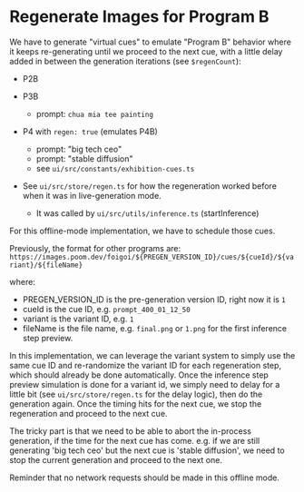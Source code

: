 # Regenerate Images for Program B

We have to generate "virtual cues" to emulate "Program B" behavior where it keeps re-generating until we proceed to the next cue, with a little delay added in between the generation iterations (see `$regenCount`):

- P2B
- P3B
  - prompt: `chua mia tee painting`
- P4 with `regen: true` (emulates P4B)

  - prompt: "big tech ceo"
  - prompt: "stable diffusion"
  - see `ui/src/constants/exhibition-cues.ts`

- See `ui/src/store/regen.ts` for how the regeneration worked before when it was in live-generation mode.
  - It was called by `ui/src/utils/inference.ts` (startInference)

For this offline-mode implementation, we have to schedule those cues.

Previously, the format for other programs are: `https://images.poom.dev/foigoi/${PREGEN_VERSION_ID}/cues/${cueId}/${variant}/${fileName}`

where:

- PREGEN_VERSION_ID is the pre-generation version ID, right now it is `1`
- cueId is the cue ID, e.g. `prompt_400_01_12_50`
- variant is the variant ID, e.g. `1`
- fileName is the file name, e.g. `final.png` or `1.png` for the first inference step preview.

In this implementation, we can leverage the variant system to simply use the same cue ID and re-randomize the variant ID for each regeneration step, which should already be done automatically. Once the inference step preview simulation is done for a variant id, we simply need to delay for a little bit (see `ui/src/store/regen.ts` for the delay logic), then do the generation again. Once the timing hits for the next cue, we stop the regeneration and proceed to the next cue.

The tricky part is that we need to be able to abort the in-process generation, if the time for the next cue has come. e.g. if we are still generating 'big tech ceo' but the next cue is 'stable diffusion', we need to stop the current generation and proceed to the next one.

Reminder that no network requests should be made in this offline mode.
